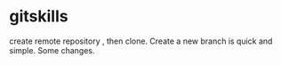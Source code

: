 # gitskills
create remote repository , then clone.
Create a new branch is quick and simple.
Some changes.
